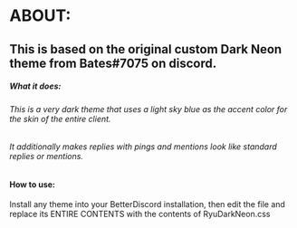 # ABOUT:

## This is based on the original custom Dark Neon theme from Bates#7075 on discord.

##### What it does:
###### This is a very dark theme that uses a light sky blue as the accent color for the skin of the entire client.
###### It additionally makes replies with pings and mentions look like standard replies or mentions.

#### How to use:
Install any theme into your BetterDiscord installation, then edit the file and replace its ENTIRE CONTENTS with the contents of RyuDarkNeon.css
